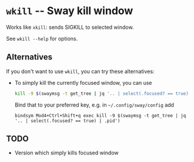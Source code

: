 # `wkill` -- Sway kill window

Works like `xkill`: sends SIGKILL to selected window.

See `wkill --help` for options.

## Alternatives

If you don't want to use `wkill`, you can try these alternatives:

- To simply kill the currently focused window, you can use

    ```sh
    kill -9 $(swaymsg -t get_tree | jq '.. | select(.focused? == true) | .pid')
    ```

    Bind that to your preferred key, e.g. in `~/.config/sway/config` add

    ```
    bindsym Mod4+Ctrl+Shift+q exec kill -9 $(swaymsg -t get_tree | jq '.. | select(.focused? == true) | .pid')
    ```

## TODO

- Version which simply kills focused window